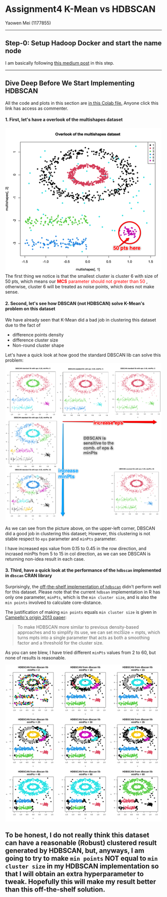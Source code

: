 # Assignment4 K-Mean vs HDBSCAN
 Yaowen Mei (1177855)

---
## Step-0: Setup Hadoop Docker and start the name node
I am basically following [this medium post](https://towardsdatascience.com/hdfs-simple-docker-installation-guide-for-data-science-workflow-b3ca764fc94b) in this step.


---
## Dive Deep Before We Start Implementing HDBSCAN
All the code and plots in this section are [in this Colab file.](https://colab.research.google.com/drive/1BXKsXtT_O_wn7GgpCXZYLKAUXXeKEyvQ?usp=sharing) Anyone click this link has access as commenter.
#### 1. First, let's have a overlook of the multishapes dataset
![overlook](pics/overlook.png "Overlook of the dataset")
The first thing we notice is that the smallest cluster is cluster 6 with size of 50 pts, which means our <span style="color:red"> **MCS** parameter should not greater than 50</span>
, otherwise, cluster 6 will be treated as noise points, which does not make sense. 

#### 2. Second, let's see how DBSCAN (not HDBSCAN) solve K-Mean's problem on this dataset
We have already seen that K-Mean did a bad job in clustering this dataset due to the fact of
* difference points density
* difference cluster size
* Non-round cluster shape

Let's have a quick look at how good the standard DBSCAN lib can solve this problem:
![dbscan](pics/dbscan.png "DBSCAN of the dataset")

As we can see from the picture above, on the upper-left corner, DBSCAN did a good job in clustering this dataset; However,
this clustering is not stable respect to `eps` parameter and `minPts` parameter. 

I have increased eps value from 0.15 to 0.45 in the row direction, and incrased minPts from 5 to 15 in col direction,
as we can see DBSCAN is returning non-idea result in each case.

#### 3. Third, have a quick look at the performance of the `hdbscan` implemented in `dbscan` CRAN library

Surprisingly, the [off-the-shelf implementation of `hdbscan`](https://cran.r-project.org/web/packages/dbscan/vignettes/hdbscan.html) didn't perform well for this dataset.
Please note that the current `hdbsan` implementation in R has only one parameter, `minPts`, which is the `min cluster size`, and is also the `min points` involved to calculate core-distance.

The justification of making `min points` equals `min cluster size` is given in [Campello's origin 2013 paper](https://link.springer.com/chapter/10.1007/978-3-642-37456-2_14):
> To make HDBSCAN more similar to previous density-based approaches and to simplify its use, we can set mclSize = mpts, which turns mpts into a single parameter that acts as both a smoothing factor and a threshold for the cluster size.

As you can see blew, I have tried different `minPts` values from 2 to 60, but none of results is reasonable.

![current_hdbscan](pics/current_hdbscan.png "Current HDBSCAN of the dataset")

To be honest, I do not really think this dataset can have a reasonable (Robust) clustered result generated by HDBSCAN,
but, anyways, I am going to try to make `min points` **NOT** equal to `min cluster size` in my HDBSCAN implementation 
so that I will obtain an extra hyperparameter to tweak. 
Hopefully this will make my result better than this off-the-shelf solution.
---